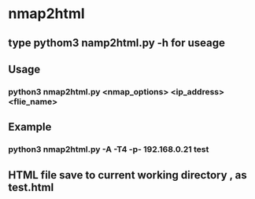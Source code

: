 # nmap2html

## type pythom3 namp2html.py -h for  useage 

## Usage 
### python3 nmap2html.py <nmap_options> <ip_address> <flie_name>

## Example
### python3 nmap2html.py -A -T4 -p- 192.168.0.21 test


## HTML file save to current working directory , as test.html
